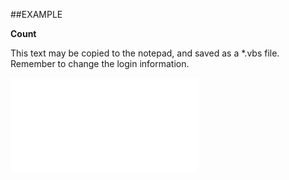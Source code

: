 

##EXAMPLE

**Count**

This text may be copied to the notepad, and saved as a *.vbs file. Remember to change the login information.

![](../../Examples/vbs/SODates.Count.vbs.txt)





